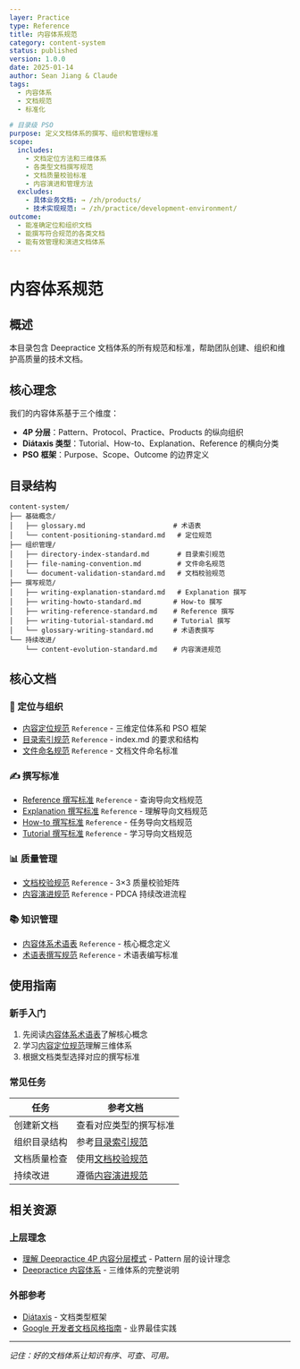 ```yaml
---
layer: Practice
type: Reference
title: 内容体系规范
category: content-system
status: published
version: 1.0.0
date: 2025-01-14
author: Sean Jiang & Claude
tags:
  - 内容体系
  - 文档规范
  - 标准化

# 目录级 PSO
purpose: 定义文档体系的撰写、组织和管理标准
scope:
  includes:
    - 文档定位方法和三维体系
    - 各类型文档撰写规范
    - 文档质量校验标准
    - 内容演进和管理方法
  excludes:
    - 具体业务文档: → /zh/products/
    - 技术实现规范: → /zh/practice/development-environment/
outcome:
  - 能准确定位和组织文档
  - 能撰写符合规范的各类文档
  - 能有效管理和演进文档体系
---
```


# 内容体系规范

## 概述

本目录包含 Deepractice 文档体系的所有规范和标准，帮助团队创建、组织和维护高质量的技术文档。

## 核心理念

我们的内容体系基于三个维度：
- **4P 分层**：Pattern、Protocol、Practice、Products 的纵向组织
- **Diátaxis 类型**：Tutorial、How-to、Explanation、Reference 的横向分类
- **PSO 框架**：Purpose、Scope、Outcome 的边界定义

## 目录结构

```
content-system/
├── 基础概念/
│   ├── glossary.md                      # 术语表
│   └── content-positioning-standard.md   # 定位规范
├── 组织管理/
│   ├── directory-index-standard.md       # 目录索引规范
│   ├── file-naming-convention.md         # 文件命名规范
│   └── document-validation-standard.md   # 文档校验规范
├── 撰写规范/
│   ├── writing-explanation-standard.md   # Explanation 撰写
│   ├── writing-howto-standard.md        # How-to 撰写
│   ├── writing-reference-standard.md    # Reference 撰写
│   ├── writing-tutorial-standard.md     # Tutorial 撰写
│   └── glossary-writing-standard.md     # 术语表撰写
└── 持续改进/
    └── content-evolution-standard.md    # 内容演进规范
```

## 核心文档

### 📍 定位与组织

- [内容定位规范](./content-positioning-standard.md) `Reference` - 三维定位体系和 PSO 框架
- [目录索引规范](./directory-index-standard.md) `Reference` - index.md 的要求和结构
- [文件命名规范](./file-naming-convention.md) `Reference` - 文档文件命名标准

### ✍️ 撰写标准

- [Reference 撰写标准](./writing-reference-standard.md) `Reference` - 查询导向文档规范
- [Explanation 撰写标准](./writing-explanation-standard.md) `Reference` - 理解导向文档规范
- [How-to 撰写标准](./writing-howto-standard.md) `Reference` - 任务导向文档规范
- [Tutorial 撰写标准](./writing-tutorial-standard.md) `Reference` - 学习导向文档规范

### 📊 质量管理

- [文档校验规范](./document-validation-standard.md) `Reference` - 3×3 质量校验矩阵
- [内容演进规范](./content-evolution-standard.md) `Reference` - PDCA 持续改进流程

### 📚 知识管理

- [内容体系术语表](./glossary.md) `Reference` - 核心概念定义
- [术语表撰写规范](./glossary-writing-standard.md) `Reference` - 术语表编写标准

## 使用指南

### 新手入门

1. 先阅读[内容体系术语表](./glossary.md)了解核心概念
2. 学习[内容定位规范](./content-positioning-standard.md)理解三维体系
3. 根据文档类型选择对应的撰写标准

### 常见任务

| 任务 | 参考文档 |
|------|----------|
| 创建新文档 | 查看对应类型的撰写标准 |
| 组织目录结构 | 参考[目录索引规范](./directory-index-standard.md) |
| 文档质量检查 | 使用[文档校验规范](./document-validation-standard.md) |
| 持续改进 | 遵循[内容演进规范](./content-evolution-standard.md) |

## 相关资源

### 上层理念
- [理解 Deepractice 4P 内容分层模式](/zh/patterns/content-system/deepractice-4p-model) - Pattern 层的设计理念
- [Deepractice 内容体系](/zh/patterns/content-system/understanding-content-system) - 三维体系的完整说明

### 外部参考
- [Diátaxis](https://diataxis.fr/) - 文档类型框架
- [Google 开发者文档风格指南](https://developers.google.com/style) - 业界最佳实践

---

*记住：好的文档体系让知识有序、可查、可用。*